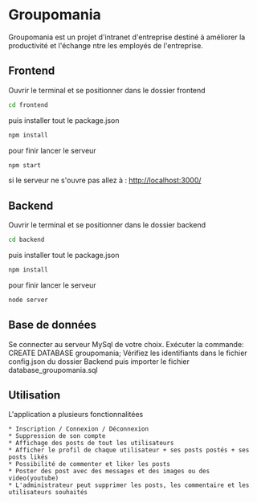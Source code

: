 # Groupomania

Groupomania est un projet d'intranet d'entreprise destiné à améliorer la productivité et l'échange ntre les employés de l'entreprise.

## Frontend

Ouvrir le terminal et se positionner dans le dossier frontend

```bash
cd frontend
```

puis installer tout le package.json

```bash
npm install
```

pour finir lancer le serveur

```bash
npm start
```

si le serveur ne s'ouvre pas allez à :
[http://localhost:3000/](http://localhost:3000/)

## Backend

Ouvrir le terminal et se positionner dans le dossier backend

```bash
cd backend
```

puis installer tout le package.json

```bash
npm install
```

pour finir lancer le serveur

```bash
node server
```

## Base de données

Se connecter au serveur MySql de votre choix. Exécuter la commande: CREATE DATABASE groupomania; Vérifiez les identifiants dans le fichier config.json du dossier Backend puis importer le fichier database_groupomania.sql

## Utilisation

L'application a plusieurs fonctionnalitées

    * Inscription / Connexion / Déconnexion
    * Suppression de son compte
    * Affichage des posts de tout les utilisateurs
    * Afficher le profil de chaque utilisateur + ses posts postés + ses posts likés
    * Possibilité de commenter et liker les posts
    * Poster des post avec des messages et des images ou des video(youtube)
    * L'administrateur peut supprimer les posts, les commentaire et les utilisateurs souhaités
